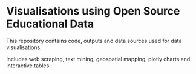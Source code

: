 # Visualisations using Open Source Educational Data

This repository contains code, outputs and data sources used for data visualisations.

Includes web scraping, text mining, geospatial mapping, plotly charts and interactive tables.
